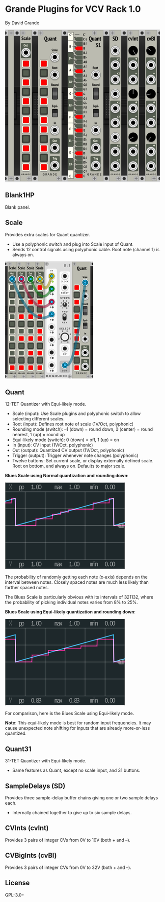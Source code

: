 Grande Plugins for VCV Rack 1.0
===============================

By David Grande

![Grande Plugins](images/grande_plugins.png "Plugins")


Blank1HP
--------

Blank panel.


Scale
-----

Provides extra scales for Quant quantizer.

- Use a polyphonic switch and plug into Scale input of Quant.
- Sends 12 control signals using polyphonic cable. Root note (channel 1) is always on.

![Additional Scales](images/additional_scales.png "Additional Scales")

Quant
-----

12-TET Quantizer with Equi-likely mode.

- Scale (input): Use Scale plugins and polyphonic switch to allow selecting different scales.
- Root (input): Defines root note of scale (1V/Oct, polyphonic)
- Rounding mode (switch): –1 (down) = round down, 0 (center) = round nearest, 1 (up) = round up
- Equi-likely mode (switch): 0 (down) = off, 1 (up) = on
- In (input): CV input (1V/Oct, polyphonic)
- Out (output): Quantized CV output (1V/Oct, polyphonic)
- Trigger (output): Trigger whenever note changes (polyphonic)
- Twelve buttons: Set current scale, or display externally defined scale. Root on bottom, and always on. Defaults to major scale.


**Blues Scale using Normal quantization and rounding down:**

![Blues Normal](images/blues_normal.png "Normal")

The probability of randomly getting each note (x-axis) depends on the interval between notes. Closely spaced notes are much less likely than farther spaced notes.

The Blues Scale is particularly obvious with its intervals of 321132, where the probability of picking individual notes varies from 8% to 25%.


**Blues Scale using Equi-likely quantization and rounding down:**

![Blues Equi-likely](images/blues_equilikely.png "Equi-likely")

For comparison, here is the Blues Scale using Equi-likely mode.

**Note:** This equi-likely mode is best for random input frequencies. It may cause unexpected note shifting for inputs that are already more-or-less quantized.

Quant31
-------

31-TET Quantizer with Equi-likely mode.

- Same features as Quant, except no scale input, and 31 buttons.


SampleDelays (SD)
-----------------

Provides three sample-delay buffer chains giving one or two sample delays each.

- Internally chained together to give up to six sample delays.

CVInts (cvInt)
-----------

Provides 3 pairs of integer CVs from 0V to 10V (both + and –).

CVBigInts (cvBI)
-------------

Provides 3 pairs of integer CVs from 0V to 32V (both + and –).


License
-------

GPL-3.0+